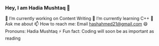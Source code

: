 ### Hey, I am Hadia Mushtaq 👋

🔭 I’m currently working on Content Writing
🌱 I’m currently learning C++
💬 Ask me about
📫 How to reach me: Email hashahmed21@gmail.com
😄 Pronouns: Hadia Mushtaq
⚡ Fun fact: Coding will soon be as important as reading
